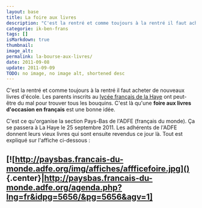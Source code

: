```yaml
---
layout: base
title: La foire aux livres
description: "C'est la rentré et comme toujours à la rentré il faut acheter de nouveaux livres d'école. Les parents inscrits au lycée français de la Haye ont peut-être"
categorie: ik-ben-frans
tags: []
isMarkdown: true
thumbnail: 
image_alt: 
permalink: la-bourse-aux-livres/
date: 2011-09-08
update: 2011-09-09
TODO: no image, no image alt, shortened desc
---
```


C'est la rentré et comme toujours à la rentré il faut acheter de nouveaux livres d'école. Les parents inscrits au [lycée français de la Haye](/van-gogh-fete-ses-60-ans) ont peut-être du mal pour trouver tous les bouquins. C'est là qu'une **foire aux livres d'occasion en français** est une bonne idée.

C'est ce qu'organise la section Pays-Bas de l'ADFE (français du monde). Ça se passera à La Haye le 25 septembre 2011. Les adhérents de l'ADFE donnent leurs vieux livres qui sont ensuite revendus ce jour là. Tout est expliqué sur l'affiche ci-dessous :

[![http://paysbas.francais-du-monde.adfe.org/img/affiches/affficefoire.jpg]()<!-- TODO: Add image alt -->{.center}|http://paysbas.francais-du-monde.adfe.org/agenda.php?lng=fr&idpg=5656/&pg=5656&agv=1]
---